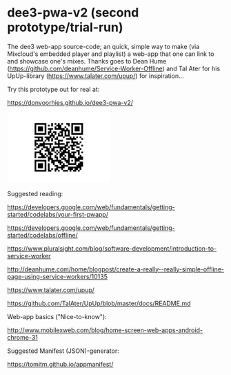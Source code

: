 # dee3-pwa-v2 (second prototype/trial-run)
The dee3 web-app source-code; an quick, simple way to make (via Mixcloud's embedded player and playlist) a web-app that one can link to and showcase one's mixes.
Thanks goes to Dean Hume (https://github.com/deanhume/Service-Worker-Offline) and Tal Ater for his UpUp-library (https://www.talater.com/upup/) for inspiration...

Try this prototype out for real at:

https://donvoorhies.github.io/dee3-pwa-v2/

<img src="chart2.png" style="width:240px;height:auto;" alt="QR-code">

Suggested reading:

https://developers.google.com/web/fundamentals/getting-started/codelabs/your-first-pwapp/

https://developers.google.com/web/fundamentals/getting-started/codelabs/offline/

https://www.pluralsight.com/blog/software-development/introduction-to-service-worker

http://deanhume.com/home/blogpost/create-a-really--really-simple-offline-page-using-service-workers/10135

https://www.talater.com/upup/

https://github.com/TalAter/UpUp/blob/master/docs/README.md

Web-app basics ("Nice-to-know"):

http://www.mobilexweb.com/blog/home-screen-web-apps-android-chrome-31

Suggested Manifest (JSON)-generator:

https://tomitm.github.io/appmanifest/ 
